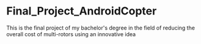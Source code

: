 # Final_Project_AndroidCopter
This is the final project of my bachelor's degree in the field of reducing the overall cost of multi-rotors using an innovative idea
